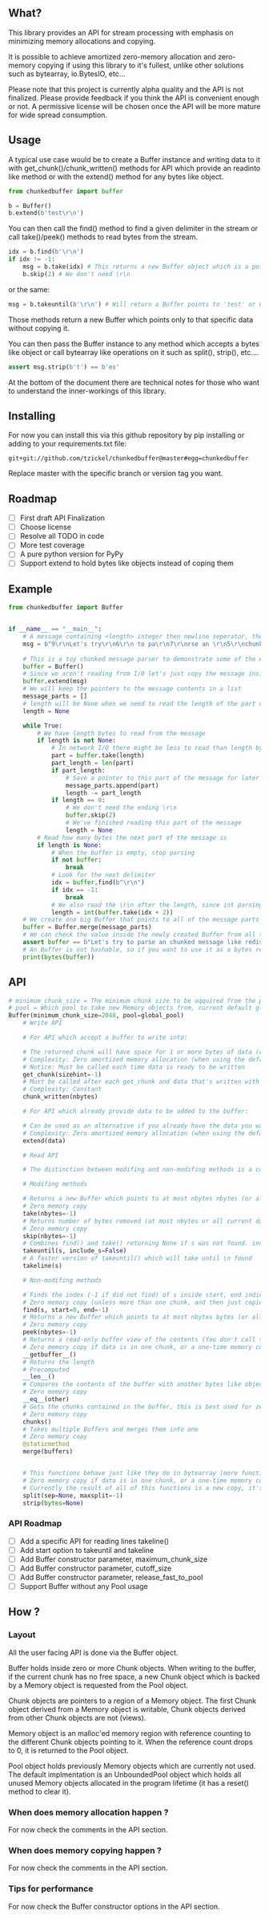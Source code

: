 ## What?
This library provides an API for stream processing with emphasis on minimizing memory allocations and copying.

It is possible to achieve amortized zero-memory allocation and zero-memory copying if using this library to it's fullest, unlike other solutions such as bytearray, io.BytesIO, etc...

Please note that this project is currently alpha quality and the API is not finalized. Please provide feedback if you think the API is convenient enough or not. A permissive license will be chosen once the API will be more mature for wide spread consumption.

## Usage
A typical use case would be to create a Buffer instance and writing data to it with get_chunk()/chunk_written() methods for API which provide an readinto like method or with the extend() method for any bytes like object.

```python
from chunkedbuffer import buffer

b = Buffer()
b.extend(b'test\r\n')
```

You can then call the find() method to find a given delimiter in the stream or call take()/peek() methods to read bytes from the stream.

```python
idx = b.find(b'\r\n')
if idx != -1:
    msg = b.take(idx) # This returns a new Buffer object which is a pointer to 'test' in the data, not a copy
    b.skip(2) # We don't need \r\n
```

or the same:

```python
msg = b.takeuntil(b'\r\n') # Will return a Buffer points to 'test' or none if the delimiter is not found
```

Those methods return a new Buffer which points only to that specific data without copying it.

You can then pass the Buffer instance to any method which accepts a bytes like object or call bytearray like operations on it such as split(), strip(), etc....

```python
assert msg.strip(b't') == b'es'
```

At the bottom of the document there are technical notes for those who want to understand the inner-workings of this library.

## Installing
For now you can install this via this github repository by pip installing or adding to your requirements.txt file:

```
git+git://github.com/tzickel/chunkedbuffer@master#egg=chunkedbuffer
```

Replace master with the specific branch or version tag you want.

## Roadmap
- [ ] First draft API Finalization
- [ ] Choose license
- [ ] Resolve all TODO in code
- [ ] More test coverage
- [ ] A pure python version for PyPy
- [ ] Support extend to hold bytes like objects instead of coping them

## Example
```python
from chunkedbuffer import Buffer


if __name__ == "__main__":
    # A message containing <length> integer then newline seperator, then <length> bytes of the message and a newline seperator again
    msg = b"9\r\nLet's try\r\n6\r\n to pa\r\n7\r\nrse an \r\n5\r\nchunk\r\n2\r\ned\r\n6\r\n messa\r\n7\r\nge like\r\n7\r\n redis \r\n24\r\nor HTTP chunked encoding\r\n4\r\n use\r\n"
    
    # This is a toy chunked message parser to demonstrate some of the API
    buffer = Buffer()
    # Since we aren't reading from I/O let's just copy the message inside
    buffer.extend(msg)
    # We will keep the pointers to the message contents in a list
    message_parts = []
    # length will be None when we need to read the length of the part or the number of bytes left to read in a part
    length = None

    while True:
        # We have length bytes to read from the message
        if length is not None:
            # In network I/O there might be less to read than length bytes so we do it inside a loop
            part = buffer.take(length)
            part_length = len(part)
            if part_length:
                # Save a pointer to this part of the message for later retrieval
                message_parts.append(part)
                length -= part_length
            if length == 0:
                # We don't need the ending \r\n
                buffer.skip(2)
                # We've finished reading this part of the message
                length = None
        # Read how many bytes the next part of the message is
        if length is None:
            # When the buffer is empty, stop parsing
            if not buffer:
                break
            # Look for the next delimiter
            idx = buffer.find(b"\r\n")
            if idx == -1:
                break
            # We also read the \r\n after the length, since int parsing can handle it
            length = int(buffer.take(idx + 2))
    # We create one big Buffer that points to all of the message parts
    buffer = Buffer.merge(message_parts)
    # We can check the value inside the newly created Buffer from all the previous pointers
    assert buffer == b"Let's try to parse an chunked message like redis or HTTP chunked encoding use"
    # An Buffer is not hashable, so if you want to use it as a bytes replacment, cast it to bytes explicitly
    print(bytes(buffer))
```

## API
```python
# minimum_chunk_size = The minimum chunk size to be aqquired from the pool
# pool = Which pool to take new Memory objects from, current default global_pool is an UnboundedPool
Buffer(minimum_chunk_size=2048, pool=global_pool)
    # Write API

    # For API which accept a buffer to write into:

    # The returned chunk will have space for 1 or more bytes of data (currently sizehint is ignored, see minimum_chunk_size in constructor)
    # Complexity: Zero amortized memory allocation (when using the default pool)
    # Notice: Must be called each time data is ready to be written
    get_chunk(sizehint=-1)
    # Must be called after each get_chunk and data that's written with the number of bytes written
    # Complexity: Constant
    chunk_written(nbytes)

    # For API which already provide data to be added to the buffer:

    # Can be used as an alternative if you already have the data you want to add to the buffer
    # Complexity: Zero amortized memory allocation (when using the default pool)
    extend(data)

    # Read API

    # The distinction between modifing and non-modifing methods is a cosmetic one, both have same complexity analysis.

    # Modifing methods

    # Returns a new Buffer which points to at most nbytes nbytes (or all current data if nbytes == -1) removes data from current Buffer
    # Zero memory copy
    take(nbytes=-1)
    # Returns number of bytes removed (at most nbytes or all current data if nbytes == -1)
    # Zero memory copy
    skip(nbytes=-1)
    # Combines find() and take() returning None if s was not found. include_s=True will include it, otherwise skip it
    takeuntil(s, include_s=False)
    # A faster version of takeuntil() which will take until \n found
    takeline(s)

    # Non-modifing methods

    # Finds the index (-1 if did not find) of s inside start, end indicies in the Buffer (by default checks all the Buffer)
    # Zero memory copy (unless more than one chunk, and then just copies length of s*2 from each chunk)
    find(s, start=0, end=-1)
    # Returns a new Buffer which points to at most nbytes bytes (or all current data if nbytes == -1)
    # Zero memory copy
    peek(nbytes=-1)
    # Returns a read-only buffer view of the contents (You don't call this directly, but use a memoryview or anything that accepts the buffer protocol)
    # Zero memory copy if data is in one chunk, or a one-time memory copy if not
    __getbuffer__()
    # Returns the length
    # Precomputed
    __len__()
    # Compares the contents of the buffer with another bytes like object
    # Zero memory copy
    __eq__(other)
    # Gets the chunks contained in the buffer, this is best used for zero-coping the data by accessing each Chunk's buffer protocol (with API such as os.writev or socket.sendmsg or bytes.join)
    # Zero memory copy
    chunks()
    # Takes multiple Buffers and merges them into one
    # Zero memory copy
    @staticmethod
    merge(buffers)


    # This functions behave just like they do in bytearray (more functions can be added)
    # Zero memory copy if data is in one chunk, or a one-time memory copy if not.
    # Currently the result of all of this functions is a new copy, it's wise to use them when the outcome will produce small enough allocations that can fit the python allocator cache (less than 512 bytes).
    split(sep=None, maxsplit=-1)
    strip(bytes=None)
```

### API Roadmap
- [ ] Add a specific API for reading lines takeline()
- [ ] Add start option to takeuntil and takeline
- [ ] Add Buffer constructor parameter, maximum_chunk_size
- [ ] Add Buffer constructor parameter, cutoff_size
- [ ] Add Buffer constructor parameter, release_fast_to_pool
- [ ] Support Buffer without any Pool usage

## How ?

### Layout
All the user facing API is done via the Buffer object.

Buffer holds inside zero or more Chunk objects. When writing to the buffer, if the current chunk has no free space, a new Chunk object which is backed by a Memory object is requested from the Pool object.

Chunk objects are pointers to a region of a Memory object. The first Chunk object derived from a Memory object is writable, Chunk objects derived from other Chunk objects are not (views).

Memory object is an malloc'ed memory region with reference counting to the different Chunk objects pointing to it. When the reference count drops to 0, it is returned to the Pool object.

Pool object holds previously Memory objects which are currently not used. The default implmentation is an UnboundedPool object which holds all unused Memory objects allocated in the program lifetime (it has a reset() method to clear it).

### When does memory allocation happen ?
For now check the comments in the API section.

### When does memory copying happen ?
For now check the comments in the API section.

### Tips for performance
For now check the Buffer constructor options in the API section.
